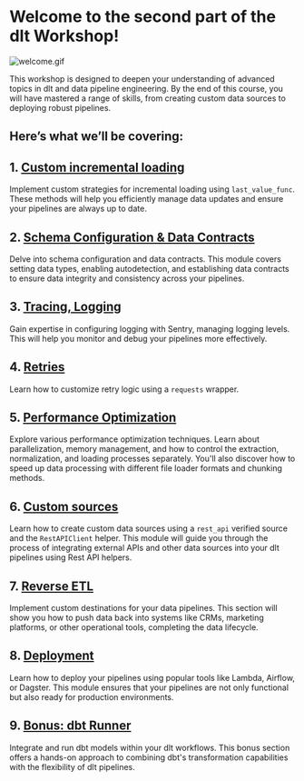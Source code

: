 # Welcome to the second part of the dlt Workshop!

![welcome.gif](comedian-welcome.gif)

This workshop is designed to deepen your understanding of advanced topics in dlt and data pipeline engineering. By the end of this course, you will have mastered a range of skills, from creating custom data sources to deploying robust pipelines.

## **Here’s what we’ll be covering:**

## 1. **[Custom incremental loading](https://colab.research.google.com/drive/15c2PSsqB6Wlsx4soKV8a-QEGIuJKdmAc)** 
Implement custom strategies for incremental loading using `last_value_func`. These methods will help you efficiently manage data updates and ensure your pipelines are always up to date.

## 2. **[Schema Configuration & Data Contracts](https://colab.research.google.com/drive/1hysSqeqsAzy2VYsbMnSt9ZuNbgZO4o0p#scrollTo=5EnMwnGgmd2-)** 
Delve into schema configuration and data contracts. This module covers setting data types, enabling autodetection, and establishing data contracts to ensure data integrity and consistency across your pipelines.
    
## 3. **[Tracing, Logging](https://colab.research.google.com/drive/1JdgwPlnKJ4oCDEIX7_dzzJhS9oqaGNv7)**
Gain expertise in configuring logging with Sentry, managing logging levels. This will help you monitor and debug your pipelines more effectively.

## 4. **[Retries](https://colab.research.google.com/drive/1wqeIv0nD6S9r8ImJEbZ_PYBgeE3C3kMO)** 
    
Learn how to customize retry logic using a `requests` wrapper. 
    
## 5. **[Performance Optimization](https://colab.research.google.com/drive/1aC2V27rNko2dLkb2IP4UmiyhtD3MoqFX)**
    
Explore various performance optimization techniques. Learn about parallelization, memory management, and how to control the extraction, normalization, and loading processes separately. You'll also discover how to speed up data processing with different file loader formats and chunking methods.
    
## 6. **[Custom sources](https://colab.research.google.com/drive/1CRaS_4HEST9pvIiFZ2JW5HJZqLP_LeI-#scrollTo=-TqpaPEKkqKq)**
    
Learn how to create custom data sources using a `rest_api` verified source and the `RestAPIClient` helper. This module will guide you through the process of integrating external APIs and other data sources into your dlt pipelines using Rest API helpers.
    
## 7. **[Reverse ETL](https://colab.research.google.com/drive/1Cfm65sISqOluNXvY_qvXJn9eST2opTyE#scrollTo=e1ftZXpthVjX)**
    
Implement custom destinations for your data pipelines. This section will show you how to push data back into systems like CRMs, marketing platforms, or other operational tools, completing the data lifecycle.
    
## 8. **[Deployment](./deployment/)** 
    
Learn how to deploy your pipelines using popular tools like Lambda, Airflow, or Dagster. This module ensures that your pipelines are not only functional but also ready for production environments.

## 9. **[Bonus: dbt Runner](./dbt_runner_demo/)**
    
Integrate and run dbt models within your dlt workflows. This bonus section offers a hands-on approach to combining dbt's transformation capabilities with the flexibility of dlt pipelines.